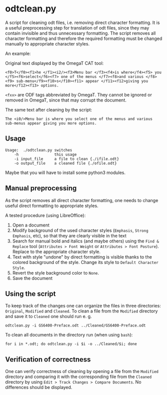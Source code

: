 # odtclean.py
A script for cleaning odt files, i.e. removing direct character formatting. It is a useful preprocessing step for translation of odt files, since they may contain invisible and thus unnecessary formatting. The script removes all character formatting and therefore the required formatting must be changed manually to appropriate character styles.

An example:

Original text displayed by the OmegaT CAT tool:

```<f0>T</f0><f1>he </f1><i2/><f3>Menu bar </f3><f4>is where</f4><f5> you </f5><f6>select</f6><f7> one of the menus </f7><f8>and various </f8><f9> sub-menu</f9><f10>s</f10><f11> appear </f11><f12>giving you more</f12><f13> options.```

`<fxx>` are ODF tags abbreviated by OmegaT. They cannot be ignored or removed in OmegaT, since that may corrupt the document.

The same text after cleaning by the script:

```The <i0/>Menu bar is where you select one of the menus and various sub-menus appear giving you more options.```

## Usage

```
Usage:  ./odtclean.py switches
	-h                this usage
	-i input_file     a file to clean {./ifile.odt}
	-o output_file    a cleaned file {./ofile.odt}
```
Maybe that you will have to install some python3 modules.
## Manual preprocessing
As the script removes all direct character formatting, one needs to change useful direct formatting to appropriate styles.

A tested procedure (using LibreOffice):
1. Open a document
1. Modify background of the used character styles (`Emphasis`, `Strong Emphasis`, etc), so that they are clearly visible in the text
1. Search for manual bold and italics (and maybe others) using the `Find & Replace` tool (`Attributes > Font Weight` or `Attributes > Font Posture`). Replace to the appropriate character style.
1. Text with style "undone" by direct formatting is visible thanks to the colored background of the style. Change its style to `Default Character Style`.
1. Revert the style background color to `None`.
1. Save the document

## Using the script
To keep track of the changes one can organize the files in three directories: `Original`, `Modified` and `Cleaned`. To clean a file from the `Modified` directory and save it to `Cleaned` one should run e. g.
```
odtclean.py -i GS6400-Preface.odt ../Cleaned/GS6400-Preface.odt
```
To clean all documents in the directory run (when using `bash`):
```
for i in *.odt; do odtclean.py -i $i -o ../Cleaned/$i; done
```
## Verification of correctness
One can verify correctness of cleaning by opening a file from the `Modified` directory and comparing it with the corresponding file from the `Cleaned` directory by using `Edit > Track Changes > Compare Documents`. No differences should be displayed.
